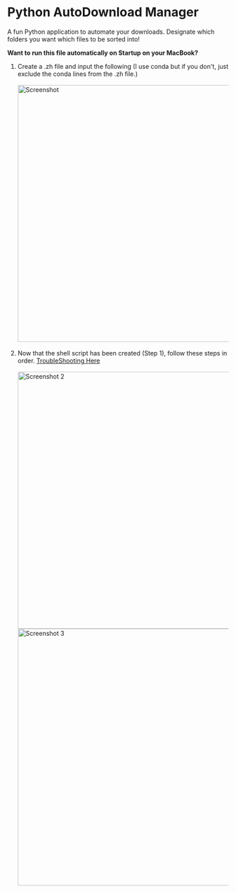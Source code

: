 # Python AutoDownload Manager

A fun Python application to automate your downloads. Designate which folders you want which files to be sorted into!

**Want to run this file automatically on Startup on your MacBook?**
<ol> 
  <li>Create a .zh file and input the following (I use conda but if you don't, just exclude the conda lines from the .zh file.) </li>
  <br>
<img width="585" alt="Screenshot" src="https://github.com/Ryearwood/AutoDownload-Manager/assets/75701990/e9414dd3-b042-470e-aca5-0307dd96bceb">
  <br>
  <br>
  <li> Now that the shell script has been created (Step 1), follow these steps in order. <a href="https://stackoverflow.com/questions/6442364/running-script-upon-login-in-mac-os-x"> TroubleShooting Here </a> </li>
  <br>
<img width="585" alt="Screenshot 2" src="https://github.com/Ryearwood/AutoDownload-Manager/assets/75701990/a040621c-f02b-4555-bcfd-4126202f3d99">
<br>
<img width="585" alt="Screenshot 3" src="https://github.com/Ryearwood/AutoDownload-Manager/assets/75701990/2ce4eb81-973a-472c-9018-b2284c1d6f6f">
